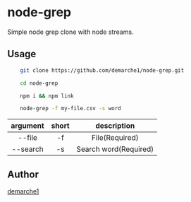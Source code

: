 # node-grep
Simple node grep clone with node streams.


## Usage

```bash
    git clone https://github.com/demarche1/node-grep.git

    cd node-grep

    npm i && npm link

    node-grep -f my-file.csv -s word
```

| argument | short | description |
| :---: | :---: | :---: |
| --file | -f | File(Required) |
| --search | -s | Search word(Required) |

## Author

 [demarche1](https://github.com/demarche1)
